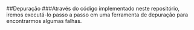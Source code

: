 ##Depuração
###Através do código implementado neste repositório, iremos executá-lo passo a passo em uma ferramenta de depuração para encontrarmos algumas falhas.                   
